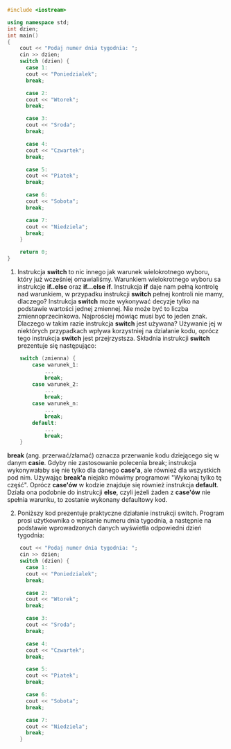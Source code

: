 ```cpp
#include <iostream>

using namespace std;
int dzien;
int main()
{
    cout << "Podaj numer dnia tygodnia: ";
    cin >> dzien;
    switch (dzien) {
      case 1:
      cout << "Poniedzialek";
      break;

      case 2:
      cout << "Wtorek";
      break;

      case 3:
      cout << "Sroda";
      break;

      case 4:
      cout << "Czwartek";
      break;

      case 5:
      cout << "Piatek";
      break;

      case 6:
      cout << "Sobota";
      break;

      case 7:
      cout << "Niedziela";
      break;
    }

    return 0;
}

```

1. Instrukcja **switch** to nic innego jak warunek wielokrotnego wyboru, który już wcześniej omawialiśmy. Warunkiem wielokrotnego wyboru sa instrukcje **if..else** oraz **if...else if**. Instrukcja **if** daje nam pełną kontrolę nad warunkiem, w przypadku instrukcji **switch** pełnej kontroli nie mamy, dlaczego? Instrukcja **switch** może wykonywać decyzje tylko na podstawie wartości jednej zmiennej. Nie może być to liczba zmiennoprzecinkowa. Najprościej mówiąc musi być to jeden znak. Dlaczego w takim razie instrukcja **switch** jest używana? Używanie jej w niektórych przypadkach wpływa korzystniej na działanie kodu, oprócz tego instrukcja **switch** jest przejrzystsza. Składnia instrukcji **switch** prezentuje się następująco:
```cpp
    switch (zmienna) {
        case warunek_1:
            ...
            break;
        case warunek_2:
            ...
            break;
        case warunek_n:
            ...
            break;
        default:
            ...
            break;
    }
```
**break** (ang. przerwać/złamać) oznacza przerwanie kodu dziejącego się w danym **casie**. Gdyby nie zastosowanie polecenia break; instrukcja wykonywałaby się nie tylko dla danego **case'a**, ale również dla wszystkich pod nim. Używając **break'a** niejako mówimy programowi "Wykonaj tylko tę część". Oprócz **case'ów** w kodzie znajduje się również instrukcja **default**. Działa ona podobnie do instrukcji **else**, czyli jeżeli żaden z **case'ów** nie spełnia warunku, to zostanie wykonany defaultowy kod.

2. Poniższy kod prezentuje praktyczne działanie instrukcji switch. Program prosi użytkownika o wpisanie numeru dnia tygodnia, a następnie na podstawie wprowadzonych danych wyświetla odpowiedni dzień tygodnia:
```cpp
    cout << "Podaj numer dnia tygodnia: ";
    cin >> dzien;
    switch (dzien) {
      case 1:
      cout << "Poniedzialek";
      break;

      case 2:
      cout << "Wtorek";
      break;

      case 3:
      cout << "Sroda";
      break;

      case 4:
      cout << "Czwartek";
      break;

      case 5:
      cout << "Piatek";
      break;

      case 6:
      cout << "Sobota";
      break;

      case 7:
      cout << "Niedziela";
      break;
    }
```
